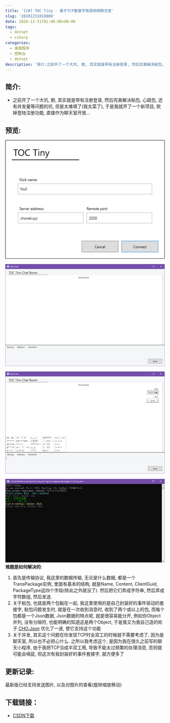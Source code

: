 ```yaml
---
title: '[C#] TOC Tiny - 基于TCP套接字简易网络聊天室'
slug: '20201231010808'
date: 2020-12-31T01:08:08+08:00
tags:
  - dotnet
  - csharp
categories:
  - 桌面程序
  - 控制台
  - dotnet
description: '简介:之前开了一个大坑, 额, 其实就是带有注册登录, 然后完美解决粘包, 心跳包, 还有并发量等问题的坑, 但是太难填了(我太菜了), 于是我就开了一个新项目, 砍掉登陆注册功能, 直接作为聊天室开放…程序美照:难题是如何解决的:首先是传输协议, 我这里的数据传输, 无论是什么数据, 都是一个TransPackage实例, 里面有基本的结构, 就是Name, Content, ClientGuid, PackageType这四个字段(除此之外就没了). 然后把它们弄成字符串, 然后弄'
---
```


## 简介:

- 之前开了一个大坑, 额, 其实就是带有注册登录, 然后完美解决粘包, 心跳包, 还有并发量等问题的坑, 但是太难填了(我太菜了), 于是我就开了一个新项目, 砍掉登陆注册功能, 直接作为聊天室开放...

## 预览:

![客户端连接界面](images/20201231004509995.png)

![客户端主页面](images/20201231004532309.png)

![添加有颜文字](images/20201231004603771.png)

![服务端](images/20201231004652925.png)
**难题是如何解决的**:

1. 首先是传输协议, 我这里的数据传输, 无论是什么数据, 都是一个TransPackage实例, 里面有基本的结构, 就是Name, Content, ClientGuid, PackageType这四个字段(除此之外就没了). 然后把它们弄成字符串, 然后弄成字符数组, 然后发送.
2. 关于粘包, 也就是两个包黏在一起, 我这里使用的是自己封装好的事件驱动的套接字, 粘包问题发生时, 就是在一次收到消息时, 收到了两个或以上的包, 而每个包都是一个Json数据, Json数据的特点呢, 就是很容易能分开, 例如你Object并列, 没有分隔符, 也能明确的知道这是两个Object, 于是我又为我自己造的轮子 [CHO.Json](https://blog.csdn.net/m0_46555380/article/details/109348146) 优化了一波, 使它支持这个功能
3. 关于并发, 其实这个问题在你发现TCP时全双工的时候就不需要考虑了, 因为是聊天室, 所以也不必担心什么. 之所以我考虑这个, 是因为我在很久之前写的聊天小程序, 由于我把TCP当成半双工用, 导致不能太过频繁的处理消息, 否则就可能会嗝屁, 但这次有我封装好的事件套接字, 就方便多了



## 更新记录:

最新版已经支持发送图片, 以及对图片的查看(旋转缩放移动) 


## 下载链接：

- [CSDN下载](https://download.csdn.net/download/m0_46555380/13987649)
